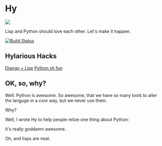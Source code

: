 Hy
==

![](https://raw.github.com/paultag/hy/master/site/imgs/xkcd.png)

Lisp and Python should love each other. Let's make it happen.

[![Build Status](https://travis-ci.org/paultag/hy.png?branch=master)](https://travis-ci.org/paultag/hy)

Hylarious Hacks
---------------

[Django + Lisp](https://github.com/paultag/djlisp/tree/master/djlisp)
[Python sh fun](https://twitter.com/paultag/status/314925996442796032)


OK, so, why?
------------

Well. Python is awesome. So awesome, that we have so many tools to alter the
languge in a *core* way, but we never use them.

Why?

Well, I wrote Hy to help people relize one thing about Python:

It's really goddamn awesome.

Oh, and lisps are neat.
